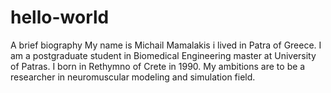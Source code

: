 # hello-world
A brief biography
My name is Michail Mamalakis i lived in Patra of Greece. I am a postgraduate student in Biomedical Engineering master at University of Patras. I born in Rethymno of Crete in 1990. My ambitions are to be a researcher in neuromuscular modeling and simulation field.
